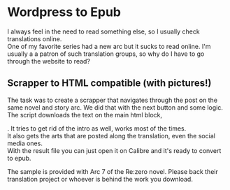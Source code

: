 # Wordpress to Epub  

I always feel in the need to read something else, so I usually check translations online.  
One of my favorite series had a new arc but it sucks to read online. I'm usually a a patron of such translation groups, so why do I have to go through the website to read?  

## Scrapper to HTML compatible (with pictures!)  

The task was to create a scrapper that navigates through the post on the same novel and story arc. We did that with the next button and some logic.  
The script downloads the text on the main html block, <article>. It tries to get rid of the intro as well, works most of the times.  
It also gets the arts that are posted along the translation, even the social media ones.  
With the result file you can just open it on Calibre and it's ready to convert to epub.  

The sample is provided with Arc 7 of the Re:zero novel. Please back their translation project or whoever is behind the work you download.